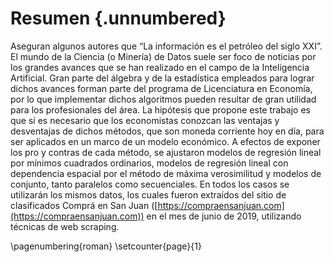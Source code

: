# Resumen {.unnumbered}

<!-- This is the abstract -->

Aseguran algunos autores que “La información es el petróleo del siglo XXI”. El mundo de la Ciencia (o Minería) de Datos suele ser foco de noticias por los grandes avances que se han realizado en el campo de la Inteligencia Artificial. Gran parte del álgebra y de la estadística empleados para lograr dichos avances forman parte del programa de Licenciatura en Economía, por lo que implementar dichos algoritmos pueden resultar de gran utilidad para los profesionales del área. La hipótesis que propone este trabajo es que sí es necesario que los economistas conozcan las ventajas y desventajas de dichos métodos, que son moneda corriente hoy en día, para ser aplicados en un marco de un modelo económico. A efectos de exponer los pro y contras de cada método, se ajustaron modelos de regresión lineal por mínimos cuadrados ordinarios, modelos de regresión lineal con dependencia espacial por el método de máxima verosimilitud y modelos de conjunto, tanto paralelos como secuenciales. En todos los casos se utilizarán los mismos datos, los cuales fueron extraídos del sitio de clasificados Comprá en San Juan ([https://compraensanjuan.com](https://compraensanjuan.com)) en el mes de junio de 2019, utilizando técnicas de web scraping. 

\pagenumbering{roman}
\setcounter{page}{1}
